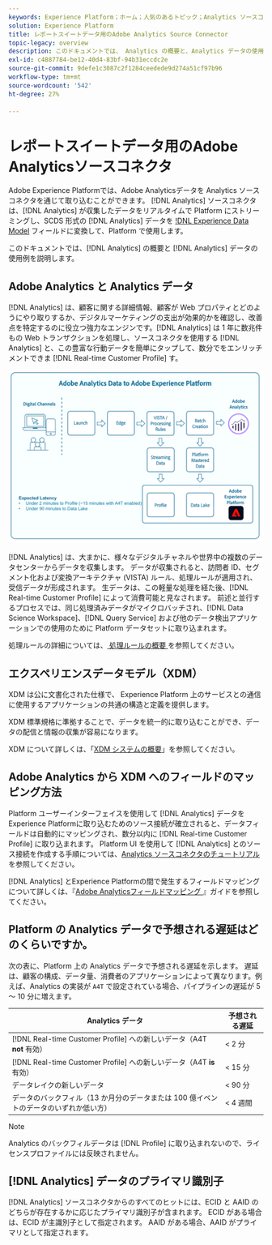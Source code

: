 ```yaml
---
keywords: Experience Platform；ホーム；人気のあるトピック；Analytics ソースコネクタ；analytics;Analytics
solution: Experience Platform
title: レポートスイートデータ用のAdobe Analytics Source Connector
topic-legacy: overview
description: このドキュメントでは、 Analytics の概要と、Analytics データの使用例を説明します。
exl-id: c4887784-be12-40d4-83bf-94b31eccdc2e
source-git-commit: 9defe1c3087c2f1284ceedede9d274a51cf97b96
workflow-type: tm+mt
source-wordcount: '542'
ht-degree: 27%

---
```


# レポートスイートデータ用のAdobe Analyticsソースコネクタ

Adobe Experience Platformでは、Adobe Analyticsデータを Analytics ソースコネクタを通じて取り込むことができます。 [!DNL Analytics] ソースコネクタは、[!DNL Analytics] が収集したデータをリアルタイムで Platform にストリーミングし、SCDS 形式の [!DNL Analytics] データを [!DNL Experience Data Model](XDM) フィールドに変換して、Platform で使用します。

このドキュメントでは、[!DNL Analytics] の概要と [!DNL Analytics] データの使用例を説明します。

## Adobe Analytics と Analytics データ

[!DNL Analytics] は、顧客に関する詳細情報、顧客が Web プロパティとどのようにやり取りするか、デジタルマーケティングの支出が効果的かを確認し、改善点を特定するのに役立つ強力なエンジンです。[!DNL Analytics] は 1 年に数兆件もの Web トランザクションを処理し、ソースコネクタを使用する [!DNL Analytics] と、この豊富な行動データを簡単にタップして、数分でをエンリッチメントできま [!DNL Real-time Customer Profile] す。

![](./images/analytics-data-experience-platform.png)

[!DNL Analytics] は、大まかに、様々なデジタルチャネルや世界中の複数のデータセンターからデータを収集します。 データが収集されると、訪問者 ID、セグメント化および変換アーキテクチャ (VISTA) ルール、処理ルールが適用され、受信データが形成されます。 生データは、この軽量な処理を経た後、[!DNL Real-time Customer Profile] によって消費可能と見なされます。 前述と並行するプロセスでは、同じ処理済みデータがマイクロバッチされ、[!DNL Data Science Workspace]、[!DNL Query Service] および他のデータ検出アプリケーションでの使用のために Platform データセットに取り込まれます。

処理ルールの詳細については、[ 処理ルールの概要 ](https://experienceleague.adobe.com/docs/analytics/admin/admin-tools/processing-rules/processing-rules.html) を参照してください。

## エクスペリエンスデータモデル（XDM）

XDM は公に文書化された仕様で、 Experience Platform 上のサービスとの通信に使用するアプリケーションの共通の構造と定義を提供します。

XDM 標準規格に準拠することで、データを統一的に取り込むことができ、データの配信と情報の収集が容易になります。

XDM について詳しくは、「[XDM システムの概要](../../../xdm/home.md)」を参照してください。

## Adobe Analytics から XDM へのフィールドのマッピング方法

Platform ユーザーインターフェイスを使用して [!DNL Analytics] データをExperience Platformに取り込むためのソース接続が確立されると、データフィールドは自動的にマッピングされ、数分以内に [!DNL Real-time Customer Profile] に取り込まれます。 Platform UI を使用して [!DNL Analytics] とのソース接続を作成する手順については、[Analytics ソースコネクタのチュートリアル ](../../tutorials/ui/create/adobe-applications/analytics.md) を参照してください。

[!DNL Analytics] とExperience Platformの間で発生するフィールドマッピングについて詳しくは、『[Adobe Analyticsフィールドマッピング ](./mapping/analytics.md)』ガイドを参照してください。

## Platform の Analytics データで予想される遅延はどのくらいですか。

次の表に、Platform 上の Analytics データで予想される遅延を示します。  遅延は、顧客の構成、データ量、消費者のアプリケーションによって異なります。例えば、Analytics の実装が `A4T` で設定されている場合、パイプラインの遅延が 5 ～ 10 分に増えます。

| Analytics データ | 予想される遅延 |
| -------------- | ---------------- |
| [!DNL Real-time Customer Profile] への新しいデータ（A4T **not** 有効） | &lt; 2 分 |
| [!DNL Real-time Customer Profile] への新しいデータ（A4T **is** 有効） | &lt; 15 分 |
| データレイクの新しいデータ | &lt; 90 分 |
| データのバックフィル（13 か月分のデータまたは 100 億イベントのデータのいずれか低い方） | &lt; 4 週間 |

>[!NOTE]
>
>Analytics のバックフィルデータは [!DNL Profile] に取り込まれないので、ライセンスプロファイルには反映されません。

## [!DNL Analytics] データのプライマリ識別子

[!DNL Analytics] ソースコネクタからのすべてのヒットには、ECID と AAID のどちらが存在するかに応じたプライマリ識別子が含まれます。 ECID がある場合は、ECID が主識別子として指定されます。 AAID がある場合、AAID がプライマリとして指定されます。
